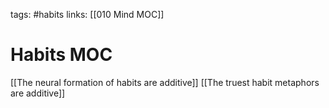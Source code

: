tags: #habits 
links: [[010 Mind MOC]]

# Habits MOC
[[The neural formation of habits are additive]]
[[The truest habit metaphors are additive]]